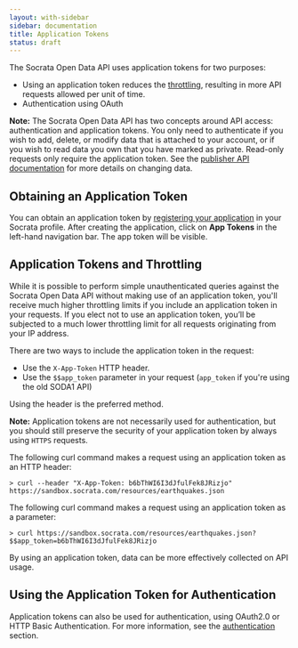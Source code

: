 ```yaml
---
layout: with-sidebar
sidebar: documentation
title: Application Tokens
status: draft
---
```


The Socrata Open Data API uses application tokens for two purposes:
* Using an application token reduces the [throttling](/docs/throttling.html), resulting in more API requests allowed per unit of time.
* Authentication using OAuth

**Note:** The Socrata Open Data API has two concepts around API access: authentication and application tokens. You only need to authenticate if you wish to add, delete, or modify data that is attached to your account, or if you wish to read data you own that you have marked as private. Read-only requests only require the application token. See the [publisher API documentation](/publisher/getting-started/) for more details on changing data.

## Obtaining an Application Token

You can obtain an application token by [registering your application](http://opendata.socrata.com/profile/app_tokens) in your Socrata profile. After creating the application, click on **App Tokens** in the left-hand navigation bar. The app token will be visible.

## Application Tokens and Throttling

While it is possible to perform simple unauthenticated queries against the Socrata Open Data API without making use of an application token, you'll receive much higher throttling limits if you include an application token in your requests. If you elect not to use an
application token, you’ll be subjected to a much lower throttling limit for
all requests originating from your IP address.

There are two ways to include the application token in the request:
* Use the `X-App-Token` HTTP header. 
* Use the `$$app_token` parameter in your request (`app_token` if you're using the old SODA1 API)
 
Using the header is the preferred method.

**Note:** Application tokens are not necessarily used for authentication, but you should still preserve the security of your application token by always using `HTTPS` requests.

The following curl command makes a request using an application token as an HTTP header:

    > curl --header "X-App-Token: b6bThWI6I3dJfulFek8JRizjo" https://sandbox.socrata.com/resources/earthquakes.json

The following curl command makes a request using an application token as a parameter:

    > curl https://sandbox.socrata.com/resources/earthquakes.json?$$app_token=b6bThWI6I3dJfulFek8JRizjo

By using an application token, data can be more effectively collected on API usage.

## Using the Application Token for Authentication
Application tokens can also be used for authentication, using OAuth2.0 or HTTP Basic Authentication. For more information, see the [authentication](/docs/authentication.html) section.
